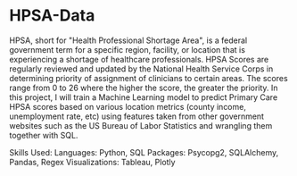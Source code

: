 # HPSA-Data

HPSA, short for "Health Professional Shortage Area", is a federal government term for a specific region, facility, or location that is experiencing a shortage of healthcare professionals. HPSA Scores are regularly reviewed and updated by the National Health Service Corps in determining priority of assignment of clinicians to certain areas. The scores range from 0 to 26 where the higher the score, the greater the priority. In this project, I will train a Machine Learning model to predict Primary Care HPSA scores based on various location metrics (county income, unemployment rate, etc) using features taken from other government websites such as the US Bureau of Labor Statistics and wrangling them together with SQL.

Skills Used:
Languages: Python, SQL
Packages: Psycopg2, SQLAlchemy, Pandas, Regex
Visualizations: Tableau, Plotly
